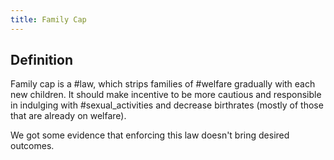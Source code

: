 ```yaml
---
title: Family Cap
---
```

## Definition

Family cap is a #law, which strips families of #welfare gradually with each new children. It should make incentive to be more cautious and responsible in indulging with #sexual_activities and decrease birthrates (mostly of those that are already on welfare).

We got some evidence that enforcing this law doesn't bring desired outcomes.
